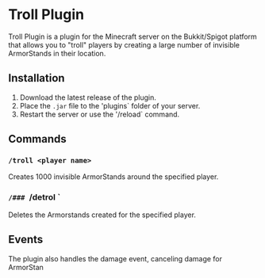 # Troll Plugin

Troll Plugin is a plugin for the Minecraft server on the Bukkit/Spigot platform that allows you to "troll" players by creating a large number of invisible ArmorStands in their location.

## Installation

1. Download the latest release of the plugin.
2. Place the `.jar` file to the 'plugins` folder of your server.
3. Restart the server or use the '/reload` command.

## Commands

### `/troll <player name>`

Creates 1000 invisible ArmorStands around the specified player.

### `/### `/detrol <player name>`

Deletes the Armorstands created for the specified player.

## Events

The plugin also handles the damage event, canceling damage for ArmorStan
